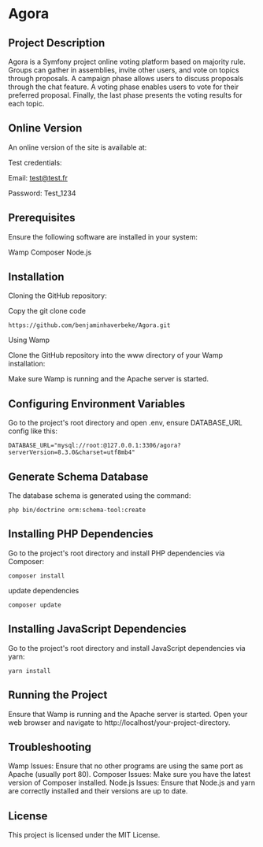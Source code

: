 # Agora

## Project Description

Agora is a Symfony project online voting platform based on majority rule. Groups can gather in assemblies, invite other users, and vote on topics through proposals. A campaign phase allows users to discuss proposals through the chat feature. A voting phase enables users to vote for their preferred proposal. Finally, the last phase presents the voting results for each topic.

## Online Version

An online version of the site is available at: 

Test credentials:

Email: test@test.fr

Password: Test_1234

## Prerequisites

Ensure the following software are installed in your system:

Wamp
Composer
Node.js

## Installation

Cloning the GitHub repository:

Copy the git clone code

```
https://github.com/benjaminhaverbeke/Agora.git
```

Using Wamp

Clone the GitHub repository into the www directory of your Wamp installation:

Make sure Wamp is running and the Apache server is started.

## Configuring Environment Variables

Go to the project's root directory and open .env, ensure DATABASE_URL config like this:

```
DATABASE_URL="mysql://root:@127.0.0.1:3306/agora?serverVersion=8.3.0&charset=utf8mb4"
```

## Generate Schema Database

The database schema is generated using the command:

```
php bin/doctrine orm:schema-tool:create
```

## Installing PHP Dependencies

Go to the project's root directory and install PHP dependencies via Composer:
```
composer install
```
update dependencies
```
composer update
```
## Installing JavaScript Dependencies

Go to the project's root directory and install JavaScript dependencies via yarn:

```
yarn install
```

## Running the Project

Ensure that Wamp is running and the Apache server is started. Open your web browser and navigate to
http://localhost/your-project-directory.

## Troubleshooting
Wamp Issues: Ensure that no other programs are using the same port as Apache (usually port 80). Composer Issues: Make sure you have the latest version of Composer installed. Node.js Issues: Ensure that Node.js and yarn are correctly installed and their versions are up to date.

## License
This project is licensed under the MIT License.





